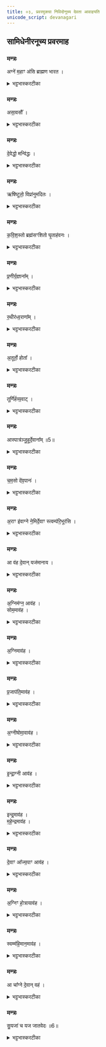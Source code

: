 ```yaml
---
title: ०३, प्रवरमुक्त्वा निविदोनूच्य देवता आवाहयति
unicode_script: devanagari
---
```


## सामिधेनीरनूच्य प्रवरमाह
### मन्त्रः

अग्ने॑ म॒हाꣳ अ॑सि ब्राह्मण भारत ।  
<details><summary>भट्टभास्करटीका</summary>

1सामिधेनीरनूच्य प्रवरमाह - अग्ने महान् असीति ॥ हे अग्ने! स्वभावत एव त्वं महानसि । रुत्वानुनासिकावुक्तौ । अयं च अपरो महत्त्वहेतुः अस्तीत्याह - हे ब्राह्मण! ब्राह्मणानां संबन्धिन्! तैराराधितत्वात्, जात्या वा ब्राह्मणोसि । किञ्च - हे भारत! देवभरणपराः यजमानाः भरताः तेषा संबन्धिन्! स्वयं च देवेभ्यो हव्यस्य भर्तः! ।  
</details>

### मन्त्रः
असा॒वसौ᳚ ।  
<details><summary>भट्टभास्करटीका</summary>

अथ यजमानविशेषसम्बन्धेनाग्नेः महानुभावत्वमाह - असावसौ पूर्वस्याविद्यमानत्वात् द्वयोरप्यामन्त्रिताद्युदात्तत्वम् । प्रवराम्नाताः यजमानगोत्रर्षयः सामान्येन निर्दिश्यन्ते । नेदं द्विर्वचनम्, तेन द्वितीयस्यानुदात्तत्वाभावः । यथाप्रवरं मन्त्रविशेषा निर्देष्टव्याः । यथा - भार्गव च्यावनाप्नवानौर्व जामदग्न्य इति । भृगूणाममुतोऽर्वाञ्चः प्रतीयन्ते । तत्र भार्गवादिशब्दैः भृग्वादिसंबन्धितया तैराराधितोऽग्निरुच्यते ॥
</details>

### मन्त्रः
दे॒वेद्धो॒ मन्वि॑द्धः ।  
<details><summary>भट्टभास्करटीका</summary>

2प्रवरमुक्त्वा निविदोऽन्वाह - देवेद्धः देवैः ऋत्विग्भिः अमरैर्वा इन्धितः । सर्वत्र 'तृतीया कर्मणि इति पूर्वपदप्रकृतिस्वरत्वम् । मन्विद्धः मनुनाऽपि देवार्थं प्रागेवेद्धः ।  
</details>

### मन्त्रः
ऋषि॑ष्टुतो॒ विप्रा॑नुमदितः ।  

<details><summary>भट्टभास्करटीका</summary>

ऋषिष्टुतः ऋषिभिः दर्शनवद्भिरपि भृग्वादिभिः स्तुतः । विप्रानुमदितः विप्रैः मेधावद्भिः श्रुतवद्भिः अनुमदितः अनुमोदितः ।  
</details>

### मन्त्रः
क॒वि॒श॒स्तो ब्रह्म॑सꣳशितो घृ॒ताह॑वनः ।  

<details><summary>भट्टभास्करटीका</summary>

कविशस्तः कविषु क्रान्तदर्शनेषु शस्तः । ब्रह्मसंशितः ब्रह्मणा ऋगादिना मन्त्रेण निशितीकृतः घृताहवनः घृतनिर्वर्तिताहुतिः, प्रियतमत्वात्तस्याः ।  
</details>

### मन्त्रः
प्र॒णीर्य॒ज्ञाना᳚म् ।  

<details><summary>भट्टभास्करटीका</summary>

प्रणीः प्रकृष्टो नेता यज्ञानाम् ।  
</details>

### मन्त्रः
र॒थीर॑ध्व॒राणा᳚म् ।  

<details><summary>भट्टभास्करटीका</summary>

रथीः रंहयिता अध्वराणां देवेषु । 'इयाडियाजीकाराणामुपसंख्यानम्' इतीकारः । ताद्धर्म्यात्ताच्छब्द्यम् ।  
</details>

### मन्त्रः
अ॒तूर्तो॒ होता᳚ ।  

<details><summary>भट्टभास्करटीका</summary>

अतूर्तः केनचिदपि हिंसितुमशक्यः होता देवानामाह्वाता । तुर्वी हिंसायाम् ।  
</details>

### मन्त्रः
तूर्णि॑र्हव्य॒वाट् ।  

<details><summary>भट्टभास्करटीका</summary>

त्रूणिः सर्वदुरितोत्तीर्णः दुरितेभ्यस्तारयिता वा । हव्यवाट् हव्यानां वोढा देवेषु । 'वहश्च' इति ण्विः ।  
</details>

### मन्त्रः
आस्पात्र॑ञ्जु॒हूर्दे॒वाना᳚म् ॥5॥  

<details><summary>भट्टभास्करटीका</summary>

आस्पात्रं अयोमयं पात्रं अयसा निर्मिता जुहूरिव देवानां प्रियत्वात् । देवेषु च प्रोक्षणसाधनत्वात्, यथा जुह्वाग्नौ प्रक्षिप्यते एवमग्निना देवेषु हविः प्रक्षिप्यते । अयसो लोपश्छान्दसः । अयस्मयादित्वाद्भत्वम्, वनस्पत्यादित्वात् आद्युदात्तत्वम् ।  
</details>

### मन्त्रः
च॒म॒सो दे॑व॒पानः॑ ।  

<details><summary>भट्टभास्करटीका</summary>

चमसः पानपात्रं, चमु अदने । देवपानः देवाः पिबन्ति येन देवपानार्हः ।  
</details>

### मन्त्रः
अ॒राꣳ इ॑वाग्ने ने॒मिर्दे॒वाꣳ स्त्वम्प॑रि॒भूर॑सि ।  

<details><summary>भट्टभास्करटीका</summary>

अरानित्यादि । हे अग्ने! अरान् नेमिरिव देवान् परिभूः परितो भावयिता त्वमसि । 'अभित परितः' इति द्वितीया । गतार्थत्वात्तसेरप्रयोगः ।  
</details>

### मन्त्रः
आ व॑ह दे॒वान् यज॑मानाय ।  

<details><summary>भट्टभास्करटीका</summary>

स त्वमावह सन्निधापय देवान् यजमानाय यजमानार्थं यागनिर्वृत्त्यर्थम् । यथोक्तगुणकस्त्वमेव तत्र प्रभुरिति ॥
</details>

### मन्त्रः
अ॒ग्निम॑ग्न॒ आव॑ह ।  
सोम॒माव॑ह ।  

<details><summary>भट्टभास्करटीका</summary>

3निविदोऽनूच्य देवता आवाहयति या यक्ष्यमाणा भवन्ति - अग्निमित्यादि ॥ आवाह्यत्वेनावोढृत्वेन चोभाभ्यां धर्माभ्यां एकोऽग्रिः स्मर्यते । तत्र यष्टव्यात्मा आवाह्यः । भोक्तृत्वेन स्थितः आवोढा । तत्राग्निस्सोमश्चाज्यभागयोः ।  
</details>

### मन्त्रः

अ॒ग्निमाव॑ह ।  
<details><summary>भट्टभास्करटीका</summary>

अथाग्निराग्नेयस्याष्टाकपालस्य ।  
</details>

### मन्त्रः
प्र॒जाप॑ति॒माव॑ह ।   

<details><summary>भट्टभास्करटीका</summary>

प्रजापतिरुपांशुयाजस्य ।  
</details>

### मन्त्रः

अ॒ग्नीषोमा॒वाव॑ह ।   
<details><summary>भट्टभास्करटीका</summary>

अग्नीषोमावग्नीषोमीयस्य एकादशकपालस्य ।  
</details>

### मन्त्रः
इ॒न्द्रा॒ग्नी आव॑ह ।    

<details><summary>भट्टभास्करटीका</summary>

इन्द्राग्नी ऐन्द्राग्नस्य एकादशकपालस्य अमावास्यायां सन्नयतः ।  
</details>

### मन्त्रः

इन्द्र॒माव॑ह ।    
म॒हे॒न्द्रमाव॑ह ।    
<details><summary>भट्टभास्करटीका</summary>

इन्द्रमहेन्द्रौ सान्नाय्यस्य ।  
</details>

### मन्त्रः

दे॒वाꣳ आ᳚ज्य॒पाꣳ आव॑ह ।  
<details><summary>भट्टभास्करटीका</summary>

देवाः आज्यपाः प्रयाजादीनाम् ।  
</details>

### मन्त्रः
अ॒ग्निꣳ हो॒त्रायाव॑ह ।  

<details><summary>भट्टभास्करटीका</summary>

अथाग्निः स्विष्टकृतं होत्राय यज्ञाय यज्ञत्वाय आवह । होतव्याय वा हविषे, तस्य स्विष्टत्वाय ।  
</details>

### मन्त्रः
स्वम्म॑हि॒मान॒माव॑ह ।  

<details><summary>भट्टभास्करटीका</summary>

तदर्थं स्वं आत्मीय महिमानं महत्त्वं आवह ।  
</details>

### मन्त्रः
आ चा᳚ग्ने दे॒वान् वह॑ ।  
<details><summary>भट्टभास्करटीका</summary>

हे अग्ने! इत्थं देवान्यष्टव्यानावह ।  
</details>

### मन्त्रः
सु॒यजा॑ च यज जातवेदः ॥6॥  


<details><summary>भट्टभास्करटीका</summary>

तत आहूतान् सुयजा शोभनयजनेन यागेन यज च हे जातवेदः! जातप्रमाज्ञान! जानासि हि तथा कर्तुम् । 'चवायोगे प्रथमा' इति प्रथमा तिङ्विभक्तिर्निहन्यते ॥


इति तैत्तिरीये ब्राह्मणे तृतीये पञ्चमे इष्टिहौत्रे तृतीयोऽनुवाकः ॥  

</details>

